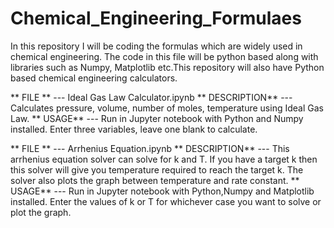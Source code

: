# Chemical_Engineering_Formulaes
In this repository I will be coding the formulas which are widely used in chemical engineering. The code in this file will be python based along with libraries such as Numpy, Matplotlib etc.This repository will also have Python based chemical engineering calculators.


** FILE ** --- Ideal Gas Law Calculator.ipynb
** DESCRIPTION** --- Calculates pressure, volume, number of moles, temperature using Ideal Gas Law.
** USAGE** --- Run in Jupyter notebook with Python and Numpy installed. Enter three variables, leave one blank to calculate. 


** FILE ** --- Arrhenius Equation.ipynb
** DESCRIPTION** --- This arrhenius equation solver can solve for k and T. If you have a target k then this solver will give you temperature required to reach the target k. The solver also plots the graph between temperature and rate constant.
** USAGE** --- Run in Jupyter notebook with Python,Numpy and Matplotlib installed. Enter the values of k or T for whichever case you want to solve or plot the graph.

